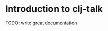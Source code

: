 # Introduction to clj-talk

TODO: write [great documentation](http://jacobian.org/writing/what-to-write/)

